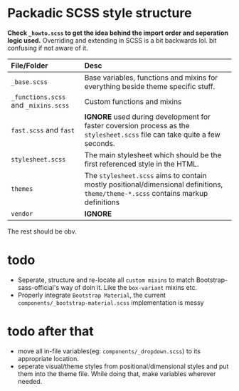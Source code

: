 # Packadic SCSS style structure

**Check `_howto.scss` to get the idea behind the import order and seperation logic used.**
Overriding and extending in SCSS is a bit backwards lol. bit confusing if not aware of it.


| File/Folder | Desc |
|:---|:---|
| `_base.scss` | Base variables, functions and mixins for everything beside theme specific stuff. |
| `_functions.scss` and `_mixins.scss` | Custom functions and mixins |
| `fast.scss` and `fast` | **IGNORE** used during development for faster coversion process as the `stylesheet.scss` file can take quite a few seconds.  |
| `stylesheet.scss` | The main stylesheet which should be the first referenced style in the HTML. |
| `themes` | The `stylesheet.scss` aims to contain mostly positional/dimensional definitions, `theme/theme-*.scss` contains markup definitions | 
| `vendor` | **IGNORE** |

The rest should be obv.


# todo

- Seperate, structure and re-locate all `custom mixins` to match Bootstrap-sass-official's way of doin it. Like the `box-variant` mixins etc.
- Properly integrate `Bootstrap Material`, the current `components/_bootstrap-material.scss` implementation is messy

# todo after that
- move all in-file variables(eg: `components/_dropdown.scss`) to its appropriate location.
- seperate visual/theme styles from positional/dimensional styles and put them into the theme file. While doing that, make variables wherever needed.
